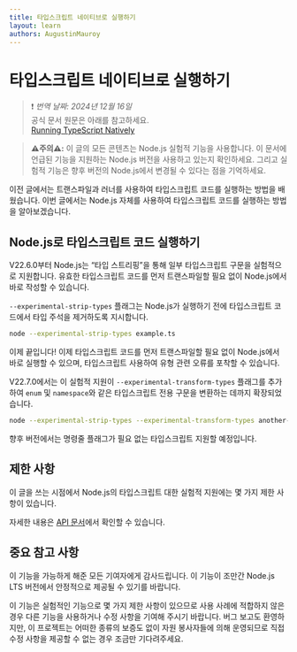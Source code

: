```yaml
---
title: 타입스크립트 네이티브로 실행하기
layout: learn
authors: AugustinMauroy
---
```


# 타입스크립트 네이티브로 실행하기
> ❗️ *번역 날짜: 2024년 12월 16일* <br>
> 공식 문서 원문은 아래를 참고하세요.<br>
> [Running TypeScript Natively](https://nodejs.org/en/learn/typescript/run-natively)

> **⚠️주의⚠️:** 이 글의 모든 콘텐츠는 Node.js 실험적 기능을 사용합니다. 이 문서에 언급된 기능을 지원하는 Node.js 버전을 사용하고 있는지 확인하세요. 그리고 실험적 기능은 향후 버전의 Node.js에서 변경될 수 있다는 점을 기억하세요.

이전 글에서는 트랜스파일과 러너를 사용하여 타입스크립트 코드를 실행하는 방법을 배웠습니다. 이번 글에서는 Node.js 자체를 사용하여 타입스크립트 코드를 실행하는 방법을 알아보겠습니다.

## Node.js로 타입스크립트 코드 실행하기

V22.6.0부터 Node.js는 “타입 스트리핑”을 통해 일부 타입스크립트 구문을 실험적으로 지원합니다. 유효한 타입스크립트 코드를 먼저 트랜스파일할 필요 없이 Node.js에서 바로 작성할 수 있습니다.

`--experimental-strip-types` 플래그는 Node.js가 실행하기 전에 타입스크립트 코드에서 타입 주석을 제거하도록 지시합니다.

```bash
node --experimental-strip-types example.ts
```

이제 끝입니다! 이제 타입스크립트 코드를 먼저 트랜스파일할 필요 없이 Node.js에서 바로 실행할 수 있으며, 타입스크립트 사용하여 유형 관련 오류를 포착할 수 있습니다.

V22.7.0에서는 이 실험적 지원이 `--experimental-transform-types` 플래그를 추가하여 `enum` 및 `namespace`와 같은 타입스크립트 전용 구문을 변환하는 데까지 확장되었습니다.

```bash
node --experimental-strip-types --experimental-transform-types another-example.ts
```

향후 버전에서는 명령줄 플래그가 필요 없는 타입스크립트 지원할 예정입니다.

## 제한 사항

이 글을 쓰는 시점에서 Node.js의 타입스크립트 대한 실험적 지원에는 몇 가지 제한 사항이 있습니다.

자세한 내용은 [API 문서](https://nodejs.org/docs/latest/api/typescript.html#typescript-features)에서 확인할 수 있습니다.

## 중요 참고 사항

이 기능을 가능하게 해준 모든 기여자에게 감사드립니다. 이 기능이 조만간 Node.js LTS 버전에서 안정적으로 제공될 수 있기를 바랍니다.

이 기능은 실험적인 기능으로 몇 가지 제한 사항이 있으므로 사용 사례에 적합하지 않은 경우 다른 기능을 사용하거나 수정 사항을 기여해 주시기 바랍니다. 버그 보고도 환영하지만, 이 프로젝트는 어떠한 종류의 보증도 없이 자원 봉사자들에 의해 운영되므로 직접 수정 사항을 제공할 수 없는 경우 조금만 기다려주세요.
